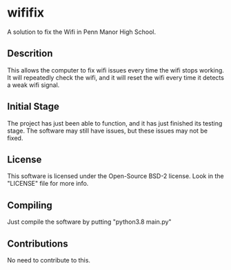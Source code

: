# wififix
A solution to fix the Wifi in Penn Manor High School.

## Descrition
This allows the computer to fix wifi issues every time the wifi stops working.
It will repeatedly check the wifi, and it will reset the wifi every time it detects a weak wifi signal.

## Initial Stage
The project has just been able to function, and it has just finished its testing stage. The software may still have issues, but these issues may not be fixed.

## License
This software is licensed under the Open-Source BSD-2 license. Look in the "LICENSE" file for more info.

## Compiling
Just compile the software by putting "python3.8 main.py"

## Contributions
No need to contribute to this.

